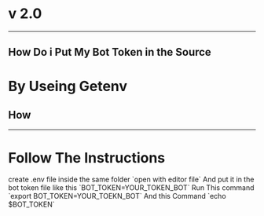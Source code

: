 # v 2.0
<hr>

## How Do i Put My Bot Token in the Source 

<h1><b>By Useing Getenv</b></h1>

<h2>How</h2>

<hr>

<h1>Follow The Instructions</h1>
create .env file inside the same folder `open with editor file`
And put it in the bot token file like this `BOT_TOKEN=YOUR_TOKEN_BOT`
Run This command `export BOT_TOKEN=YOUR_TOEKN_BOT`
And this Command `echo $BOT_TOKEN`

